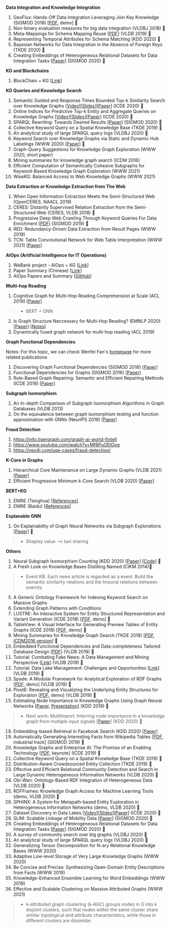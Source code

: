 __Data Integration and Knowledge Integration__
1. GeoFlux: Hands-Off Data Integration Leveraging Join Key Knowledge (SIGMOD 2018) [[PDF](http://delivery.acm.org/10.1145/3200000/3193546/p1797-song.pdf?ip=175.159.124.31&id=3193546&acc=ACTIVE%20SERVICE&key=CDD1E79C27AC4E65%2EFC30B8D6EF32B758%2E4D4702B0C3E38B35%2E4D4702B0C3E38B35&__acm__=1568296332_96277abaf9c660334cd08dcd854abfc1), demo] 🌟
2. Non-binary evaluation measures for big data integration (VLDBJ 2018) 🌟
3. Meta-Mappings for Schema Mapping Reuse [[PDF](http://www.eurecom.fr/~papotti/files/MappingReuse.pdf)] (VLDB 2019) 🌟
4. Representing Temporal Attributes for Schema Matching (KDD 2020) 🌟
5. Bayesian Networks for Data Integration in the Absence of Foreign Keys (TKDE 2020) 🌟
29. Creating Embeddings of Heterogeneous Relational Datasets for Data Integration Tasks [[Paper](https://doi.org/10.1145/3318464.3389742)] (SIGMOD 2020) 🌟

__KG and Blockchains__
1. BlockChain + KG [[Link](https://mp.weixin.qq.com/s/8arlkjwqUGNfxQKkwbf28g)]

__KG Queries and Knowledge Search__
1. Semantic Guided and Response Times Bounded Top-k Similarity Search over Knowledge Graphs [[Video](https://www.google.com/url?q=https://drive.google.com/open?id%3D1ejMq8cZrTZT1Nn0D-zaMlW7X7ESkSDro&sa=D&ust=1587488616453000&usg=AFQjCNEeyFqVvX9q4QWy8jc4jHfpdEc2Zw)][[Slides](https://www.google.com/url?q=https://drive.google.com/open?id%3D1JyhtaWEeRvzS6TmIuplZNd5ZId3Larpz&sa=D&ust=1587488616453000&usg=AFQjCNEI5es_-rKQs-eUImsqivdAFNAnvw)][[Paper](https://conferences.computer.org/icde/2020/pdfs/ICDE2020-5acyuqhpJ6L9P042wmjY1p/290300a445/290300a445.pdf)] (ICDE 2020) 🌟
2. Online Indices for Predictive Top-k Entity and Aggregate Queries on Knowledge Graphs [[Video](https://www.google.com/url?q=https://drive.google.com/open?id%3D12mo2_5abIbU9BDxrI4eSPsZ-SFDRgMAN&sa=D&ust=1587488616485000&usg=AFQjCNHwZw7kP6JJ2nIbDiMT4FvlwebmsA)][[Slides](https://www.google.com/url?q=https://drive.google.com/open?id%3D1Vy15Q81aZg6Kn0AKqcJQ1LraCAb7ZyPy&sa=D&ust=1587488616485000&usg=AFQjCNEqOaDue8W4ZN91-2I2JPLkQTE3jw)][[Paper](https://conferences.computer.org/icde/2020/pdfs/ICDE2020-5acyuqhpJ6L9P042wmjY1p/290300b057/290300b057.pdf)] (ICDE 2020) 🌟
3. SPARQL Rewriting: Towards Desired Results [[Paper](https://doi.org/10.1145/3318464.3389695)] (SIGMOD 2020) 🌟
4. Collective Keyword Query on a Spatial Knowledge Base (TKDE 2019) 🌟
5. An analytical study of large SPARQL query logs (VLDBJ 2020) 🌟
6. Keyword Search over Knowledge Graphs via Static and Dynamic Hub Labelings (WWW 2020)  [[Paper](https://dl.acm.org/doi/pdf/10.1145/3366423.3380110)] 🌟
7. Graph-Query Suggestions for Knowledge Graph Exploration (WWW 2020, short paper)
8. Mining summaries for knowledge graph search (ICDM 2016)
9. Efficient Computation of Semantically Cohesive Subgraphs for Keyword-Based Knowledge Graph Exploration (WWW 2021) 
10. WiseKG: Balanced Access to Web Knowledge Graphs (WWW 2021)

__Data Extraction or Knowledge Extraction from The Web__
1. When Open Information Extraction Meets the Semi-Structured Web (OpenCERES, NAACL 2019)
2. CERES: Distantly Supervised Relation Extraction from the Semi-Structured Web (CERES, VLDB 2018) 🌟
3. Progressive Deep Web Crawling Through Keyword Queries For Data Enrichment [[PDF](https://www.cs.sfu.ca/~jnwang/papers/sigmod2019-deeper-crawler.pdf)] (SIGMOD 2019) 🌟
4. RED: Redundancy-Driven Data Extraction from Result Pages (WWW 2019)
5. TCN: Table Convolutional Network for Web Table Interpretation (WWW 2021) [[Paper](https://arxiv.org/pdf/2102.09460.pdf)]

__AIOps (Artificial Intelligence for IT Operations)__
1. WeBank project - AIOps + KG [[Link](https://mp.weixin.qq.com/s/50z2fNYBZEsf9C-94L0-QQ)]
2. Paper Summary (Chinese) [[Link](https://mp.weixin.qq.com/s/ILXnXQulDVFwmHdNtEcXng)]
3. AIOps Papers and Summary [[GitHub](https://github.com/heathersherry/AIOps-Papers-and-Tutorials)] 

__Multi-hop Reading__
1. Cognitive Graph for Multi-Hop Reading Comprehension at Scale (ACL 2019) [[Paper](https://www.aclweb.org/anthology/P19-1259.pdf)]
> * BERT + GNN
2. Is Graph Structure Neccessary for Multi-Hop Reading? (EMNLP 2020) [[Paper](https://www.aclweb.org/anthology/2020.emnlp-main.583.pdf)] [[Notes](https://mp.weixin.qq.com/s/zaNWytZQpy8sb2S7tLTgRA)]
3. Dynamically fused graph network for multi-hop reading (ACL 2019)

__Graph Functional Dependencies__

Notes: For this topic, we can check Wenfei Fan's [homepage](http://homepages.inf.ed.ac.uk/wenfei/publication.html) for more related publications
1. Discovering Graph Functional Dependencies (SIGMOD 2018) [[Paper](https://dl.acm.org/doi/10.1145/3183713.3196916)]
2. Functional Dependencies for Graphs (SIGMOD 2016) [[Paper](http://homepages.inf.ed.ac.uk/wenfei/papers/sigmod16-GFD.pdf)]
3. Rule-Based Graph Repairing: Semantic and Efficient Repairing Methods (ICDE 2018) [[Paper](https://ieeexplore.ieee.org/document/8509296)]

__Subgraph Isomorphism__
1. An In-depth Comparison of Subgraph Isomorphism Algorithms in Graph Databases (VLDB 2013)
2. On the equivalence between graph isomorphism testing and function approximation with GNNs (NeurIPS 2019) [[Paper](https://openreview.net/pdf/ed1ce04d331bd9cafefa216b27e42df4140c1e6c.pdf)]

__Fraud Detection__
1. https://info.tigergraph.com/graph-ai-world-fintell
2. https://www.youtube.com/watch?v=Mf8PuOElGpg
3. https://neo4j.com/use-cases/fraud-detection/

__K-Core in Graphs__
1. Hierarchical Core Maintenance on Large Dynamic Graphs (VLDB 2021) [[Paper](http://www.vldb.org/pvldb/vol14/p757-zhang.pdf)]
2. Efficient Progressive Minimum k-Core Search (VLDB 2020) [[Paper](http://www.vldb.org/pvldb/vol13/p362-li.pdf)]

__BERT+KG__
1. ENRIE (Tsinghua) [[References](https://zhuanlan.zhihu.com/p/150118293)]
2. ENRIE (Baidu) [[References](https://mp.weixin.qq.com/s?__biz=MzAxMDk0OTI3Ng==&mid=2247484077&idx=1&sn=fa39b7df8380ea3c49fa5cfd58f446ff&chksm=9b49c55eac3e4c489b3230063700e9414e2e3f5a75018ab3059d2c31a64f9e591da0df927bd9&scene=21#wechat_redirect)]

__Explanable GNN__
1. On Explainability of Graph Neural Networks via Subgraph Explorations [[Paper](https://arxiv.org/pdf/2102.05152.pdf)] 🌟
> * Shapley value --> taxi sharing

__Others__
1. Neural Subgraph Isomorphism Counting (KDD 2020) [[Paper](https://arxiv.org/pdf/1912.11589.pdf)] [[Code](https://github.com/HKUST-KnowComp/NeuralSubgraphCounting)] 🌟
2. A Fresh Look on Knowledge Bases Distilling Named (CIKM 2014)🌟
> * Event KB. Each news article is regarded as a event. Build the semantic similarity relations and the tmporal relations between evernts. 
5. A Generic Ontology Framework for Indexing Keyword Search on Massive Graphs
6. Extending Graph Patterns with Conditions
9. LUSTRE: An Interactive System for Entity Structured Representation and Variant Generation (ICDE 2018) [[PDF](https://nikibhutani.github.io/pdfs/lustre_demo.pdf), demo] 🌟
10. TableView: A Visual Interface for Generating Preview Tables of Entity Graphs (ICDE 2018) [[PDF](http://ranger.uta.edu/~cli/pubs/2018/tableview-icde18demo-hasani.pdf), demo] 🌟
11. Mining Summaries for Knowledge Graph Search (TKDE 2018) [[PDF](https://ieeexplore.ieee.org/stamp/stamp.jsp?tp=&arnumber=8300649), [ICDM2016 version](http://lunadong.com/publication/summaryMining_icdm.pdf)] 🌟
12. Embedded Functional Dependencies and Data-completeness Tailored Database Design [[PDF](http://www.vldb.org/pvldb/vol12/p1458-wei.pdf)] (VLDB 2019) 🌟
13. Tutorial: Combating Fake News: A Data Management and Mining Perspective [[Link](https://combatingfakenewstutorial.github.io/vldb19.html)] (VLDB 2019) 🌟
14. Tutorial: Data Lake Management: Challenges and Opportunities [[Link](https://rjmillerlab.github.io/data-lake-tutorial-slides/)] (VLDB 2019) 🌟
15. Spade: A Modular Framework for Analytical Exploration of RDF Graphs [[PDF](http://www.vldb.org/pvldb/vol12/p1926-diao.pdf), demo] (VLDB 2019) 🌟
16. PivotE: Revealing and Visualizing the Underlying Entity Structures for Exploration [[PDF](http://www.vldb.org/pvldb/vol12/p1966-xueran.pdf), demo] (VLDB 2019) 🌟
17. Estimating Node Importance in Knowledge Graphs Using Graph Neural Networks [[Paper](https://arxiv.org/pdf/1905.08865.pdf), [Presentation](https://www.kdd.org/kdd2019/accepted-papers/view/estimating-node-importance-in-knowledge-graphs-using-graph-neural-networks)] (KDD 2019) 🌟
> * Next work: MultiImport: Inferring node importance in a knowledge graph from multiple input signals [[Paper](https://arxiv.org/abs/2006.12001)] (KDD 2020) 🌟
18. Embedding-based Retrieval in Facebook Search (KDD 2020) [[Paper](https://arxiv.org/pdf/2006.11632.pdf)]
19. Automatically Generating Interesting Facts from Wikipedia Tables [[PDF](https://dl.acm.org/citation.cfm?id=3314043), industrial track] (SIGMOD 2019) 🌟
20. Knowledge Graphs and Enterprise AI: The Promise of an Enabling Technology [[PDF](https://ieeexplore.ieee.org/document/8731350), keynote] (ICDE 2019) 🌟
21. Collective Keyword Query on a Spatial Knowledge Base (TKDE 2019) 🌟
22. Distribution-Aware Crowdsourced Entity Collection (TKDE 2019) 🌟
23. Effective and Efficient Relational Community Detection and Search in Large Dynamic Heterogeneous Information Networks (VLDB 2020) 🌟
24. Obi-Wan: Ontology-Based RDF Integration of Heterogeneous Data (VLDB 2020) 🌟
25. RDFFrames: Knowledge Graph Access for Machine Learning Tools (demo, VLDB 2020) 🌟
26. SPHINX: A System for Metapath-based Entity Exploration in Heterogeneous Information Networks (demo, VLDB 2020) 🌟
27. Dataset Discovery in Data Lakes [[Video](https://www.google.com/url?q=https://drive.google.com/open?id%3D1FPdnuXIpPUIc_OSI-AcCvrynT75ipIH3&sa=D&ust=1587488616467000&usg=AFQjCNGEuJGomD9My5r361Gw7-9lqVW0nQ)][[Slides](https://www.google.com/url?q=https://drive.google.com/open?id%3D1I3Hms10PExW0SpIACob4o_1ZpaC3BljN&sa=D&ust=1587488616467000&usg=AFQjCNFxmt95VjGwYgX0EFKr1Krx1KSgMg)][[Paper](https://conferences.computer.org/icde/2020/pdfs/ICDE2020-5acyuqhpJ6L9P042wmjY1p/290300a709/290300a709.pdf)] (ICDE 2020) 🌟
28. SLIM: Scalable Linkage of Mobility Data [[Paper](https://doi.org/10.1145/3318464.3389761)] (SIGMOD 2020) 🌟
29. Creating Embeddings of Heterogeneous Relational Datasets for Data Integration Tasks [[Paper](https://doi.org/10.1145/3318464.3389742)] (SIGMOD 2020) 🌟
30. A survey of community search over big graphs (VLDBJ 2020) 🌟
31. An analytical study of large SPARQL query logs (VLDBJ 2020) 🌟
32. Generalizing Tensor Decomposition for N-ary Relational Knowledge Bases (WWW 2020)
33. Adaptive Low-level Storage of Very Large Knowledge Graphs (WWW 2020)
34. Be Concise and Precise: Synthesizing Open-Domain Entity Descriptions from Facts (WWW 2019)
35. Knowledge-Enhanced Ensemble Learning for Word Embeddings (WWW 2019)
36. Effective and Scalable Clustering on Massive Attributed Graphs (WWW 2021)
> * k-attributed graph clustering (k-AGC) groups nodes in G into k disjoint clusters, such that nodes within the same cluster share similar topological and attribute characteristics, while those in different clusters are dissimilar.
